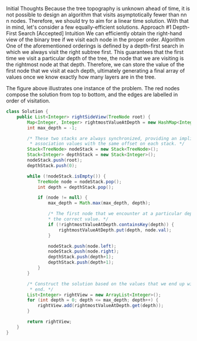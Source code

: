 Initial Thoughts
Because the tree topography is unknown ahead of time, it is not possible to design an algorithm that visits asymptotically fewer than 
nn
n nodes. Therefore, we should try to aim for a linear time solution. With that in mind, let's consider a few equally-efficient solutions.
Approach #1 Depth-First Search [Accepted]
Intuition
We can efficiently obtain the right-hand view of the binary tree if we visit each node in the proper order.
Algorithm
One of the aforementioned orderings is defined by a depth-first search in which we always visit the right subtree first. This guarantees that the first time we visit a particular depth of the tree, the node that we are visiting is the rightmost node at that depth. Therefore, we can store the value of the first node that we visit at each depth, ultimately generating a final array of values once we know exactly how many layers are in the tree.

The figure above illustrates one instance of the problem. The red nodes compose the solution from top to bottom, and the edges are labelled in order of visitation.
```java
class Solution {
    public List<Integer> rightSideView(TreeNode root) {
        Map<Integer, Integer> rightmostValueAtDepth = new HashMap<Integer, Integer>();
        int max_depth = -1;

        /* These two stacks are always synchronized, providing an implicit
         * association values with the same offset on each stack. */
        Stack<TreeNode> nodeStack = new Stack<TreeNode>();
        Stack<Integer> depthStack = new Stack<Integer>();
        nodeStack.push(root);
        depthStack.push(0);

        while (!nodeStack.isEmpty()) {
            TreeNode node = nodeStack.pop();
            int depth = depthStack.pop();

            if (node != null) {
                max_depth = Math.max(max_depth, depth);

                /* The first node that we encounter at a particular depth contains
                * the correct value. */
                if (!rightmostValueAtDepth.containsKey(depth)) {
                    rightmostValueAtDepth.put(depth, node.val);
                }

                nodeStack.push(node.left);
                nodeStack.push(node.right);
                depthStack.push(depth+1);
                depthStack.push(depth+1);
            }
        }

        /* Construct the solution based on the values that we end up with at the
         * end. */
        List<Integer> rightView = new ArrayList<Integer>();
        for (int depth = 0; depth <= max_depth; depth++) {
            rightView.add(rightmostValueAtDepth.get(depth));
        }

        return rightView;
    }
}
```
